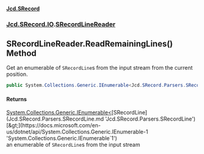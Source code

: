 #### [Jcd.SRecord](index.md 'index')
### [Jcd.SRecord.IO](Jcd.SRecord.IO.md 'Jcd.SRecord.IO').[SRecordLineReader](Jcd.SRecord.IO.SRecordLineReader.md 'Jcd.SRecord.IO.SRecordLineReader')

## SRecordLineReader.ReadRemainingLines() Method

Get an enumerable of `SRecordLine`s from the input stream from the current position.

```csharp
public System.Collections.Generic.IEnumerable<Jcd.SRecord.Parsers.SRecordLine> ReadRemainingLines();
```

#### Returns
[System.Collections.Generic.IEnumerable&lt;](https://docs.microsoft.com/en-us/dotnet/api/System.Collections.Generic.IEnumerable-1 'System.Collections.Generic.IEnumerable`1')[SRecordLine](Jcd.SRecord.Parsers.SRecordLine.md 'Jcd.SRecord.Parsers.SRecordLine')[&gt;](https://docs.microsoft.com/en-us/dotnet/api/System.Collections.Generic.IEnumerable-1 'System.Collections.Generic.IEnumerable`1')  
an enumerable of `SRecordLine`s from the input stream